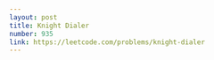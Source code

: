 ```yaml
---
layout: post
title: Knight Dialer
number: 935
link: https://leetcode.com/problems/knight-dialer
---
```


